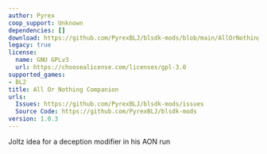 ```yaml
---
author: Pyrex
coop_support: Unknown
dependencies: []
download: https://github.com/PyrexBLJ/blsdk-mods/blob/main/AllOrNothingCompanion/AllOrNothingCompanion.rar
legacy: true
license:
  name: GNU GPLv3
  url: https://choosealicense.com/licenses/gpl-3.0
supported_games:
- BL2
title: All Or Nothing Companion
urls:
  Issues: https://github.com/PyrexBLJ/blsdk-mods/issues
  Source Code: https://github.com/PyrexBLJ/blsdk-mods
version: 1.0.3
---
```

Joltz idea for a deception modifier in his AON run